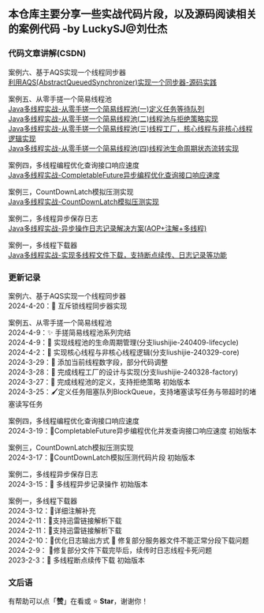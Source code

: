 ## 本仓库主要分享一些实战代码片段，以及源码阅读相关的案例代码 -by LuckySJ@刘仕杰

### 代码文章讲解(CSDN)
案例六、基于AQS实现一个线程同步器  
[利用AQS(AbstractQueuedSynchronizer)实现一个同步器-源码实践](https://blog.csdn.net/qq_35716689/article/details/138009800)   


案例五、从零手搓一个简易线程池  
[Java多线程实战-从零手搓一个简易线程池(一)定义任务等待队列](https://blog.csdn.net/qq_35716689/article/details/136962958)  
[Java多线程实战-从零手搓一个简易线程池(二)线程池与拒绝策略实现](https://blog.csdn.net/qq_35716689/article/details/137072055)  
[Java多线程实战-从零手搓一个简易线程池(三)线程工厂，核心线程与非核心线程逻辑实现](https://blog.csdn.net/qq_35716689/article/details/137123379)   
[Java多线程实战-从零手搓一个简易线程池(四)线程池生命周期状态流转实现](https://blog.csdn.net/qq_35716689/article/details/137541593)

案例四，多线程编程优化查询接口响应速度  
[Java多线程实战-CompletableFuture异步编程优化查询接口响应速度](https://blog.csdn.net/qq_35716689/article/details/136868259)

案例三，CountDownLatch模拟压测实现  
[Java多线程实战-CountDownLatch模拟压测实现](https://blog.csdn.net/qq_35716689/article/details/136789433)

案例二，多线程异步保存日志  
[Java多线程实战-异步操作日志记录解决方案(AOP+注解+多线程)](https://blog.csdn.net/qq_35716689/article/details/136748521)

案例一，多线程下载器  
[Java多线程实战-实现多线程文件下载，支持断点续传、日志记录等功能](https://blog.csdn.net/qq_35716689/article/details/136597588)


### 更新记录  
案例六、基于AQS实现一个线程同步器  
2024-4-20：📖 互斥锁线程同步器实现  

案例五、从零手搓一个简易线程池  
2024-4-9：✨ 手搓简易线程池系列完结  
2024-4-9：🔖 实现线程池的生命周期管理(分支liushijie-240409-lifecycle)  
2024-4-2：🔖 实现核心线程与非核心线程逻辑(分支liushijie-240329-core)  
2024-3-29：🔖 添加当前线程数字段，部分代码调整  
2024-3-28：🔖 完成线程工厂的设计与实现(分支liushijie-240328-factory)  
2024-3-27：📖 完成线程池的定义，支持拒绝策略 初始版本  
2024-3-25：🖌定义任务阻塞队列BlockQueue，支持堵塞读写任务与带超时的堵塞读写任务

案例四，多线程编程优化查询接口响应速度  
2024-3-19：📖CompletableFuture异步编程优化并发查询接口响应速度 初始版本

案例三，CountDownLatch模拟压测实现  
2024-3-17：📖CountDownLatch模拟压测代码片段 初始版本

案例二，多线程异步保存日志  
2024-3-15：📖 多线程异步记录操作 初始版本

案例一，多线程下载器  
2024-3-12：🔖详细注解补充  
2024-2-11：🔖支持迅雷链接解析下载  
2024-2-11：🔖支持迅雷链接解析下载  
2024-2-10：🔖优化日志输出方式 🐛 修复部分服务器文件不能正常分段下载问题  
2024-2-9： 🐛修复部分文件下载完毕后，续传时日志线程卡死问题  
2023-2-3：📖 多线程断点续传下载 初始版本

### 文后语

有帮助可以点「**赞**」在看或 :star: **Star**，谢谢你！


